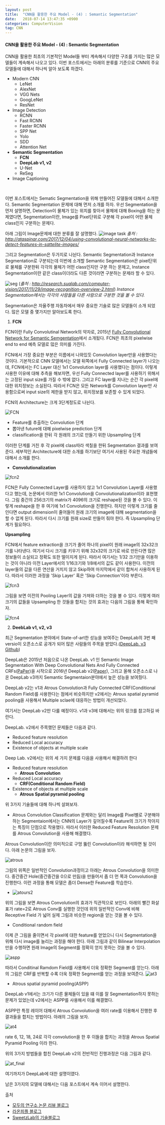 ```yaml
---
layout: post
title:  "CNN을 활용한 주요 Model - (4) : Semantic Segmentation"
date:   2018-07-14 13:47:35 +0900
categories: ComputerVision
tag: CNN
---
```


#### CNN을 활용한 주요 Model - (4) : Semantic Segmentation

CNN을 활용한 최초의 기본적인 Model들 부터 계속해서 다양한 구조를 가지는 많은 모델들이 계속해서 나오고 있다. 이번 포스트에서는 아래의 분류를 기준으로 CNN의 주요 모델들에 대해서 하나씩 알아 보도록 하겠다.

* Modern CNN
  * LeNet
  * AlexNet
  * VGG Nets
  * GoogLeNet
  * ResNet
* Image Detection
  * RCNN
  * Fast RCNN
  * Faster RCNN
  * SPP Net
  * Yolo
  * SDD
  * Attention Net
* **Semantic Segmentation**
  * **FCN**
  * **DeepLab v1, v2**
  * U-Net
  * ReSeg  
* Image Captioning  

<br>


이번 포스트에서는 Sematic Segmentation을 위해 만들어진 모델들에 대해서 소개한다. Semantic Segmentation 문제에 대해 먼저 소개를 하자. 우선 Segmentation을 먼저 설명하면, Detection이 물체가 있는 위치를 찾아서 물체에 대해 Boxing을 하는 문제였다면, Segmentation이란, Image를 Pixel단위로 구분해 각 pixel이 어떤 물체 class인지 구분하는 문제다.   

아래 그림이 Image문제에 대한 분류를 잘 설명했다.
![image task](http://ataspinar.com/wp-content/uploads/2017/11/deeplearing_types.png)
*출처 : http://ataspinar.com/2017/12/04/using-convolutional-neural-networks-to-detect-features-in-sattelite-images/*


그리고 Segmentation은 두가지로 나뉜다. Semantic Segmentation과 Instance Segmentation로 구분되는데 이번에 소개할 Semantic Segmentation은 pixel단위로 물체를 구분한뒤 각각의 물체가 어떤 class인지만 구분 하는 문제고, Instance Segmentation이란 같은 class이더라도 다른 것이라면 구분하는 문제라 할 수 있다.

![seg](http://research.sualab.com/assets/images/image-recognition-overview-2/segmentation-types.svg)
(*출처 : http://research.sualab.com/computer-vision/2017/11/29/image-recognition-overview-2.html*)
*Instance Segmentation에서는 각각의 사람들을 다른 사람으로 구분한 것을 볼 수 있다.*

Segmentation은 자율주행 자동차에서 매우 중요한 기술로 많은 모델들이 소개 되었다. 많은 모델 중 몇가지만 알아보도록 한다.

1. **FCN**

 FCN이란 Fully Convolutinal Network의 약자로, 2015년 [Fully Convolutional Network for Semantic Semgentation](https://arxiv.org/abs/1411.4038)에서 소개됬다.
 FCN은 최초의 pixelwise end to end 예측 모델로 많은 의미를 가진다.

 FCN에서 가장 중요한 부분은 이름에서 나와있듯 Convolution layer만을 사용했다는 것이다. 기본적으로 CNN 모델에서는 모델 뒤쪽에서 Fully Connected layer가 나오는데, FCN에서는 FC Layer 대신 1x1 Convolution layer를 사용했다는 점이다.
 이렇게 사용한 이유에 대해 추측을 해보자면, 우선 Fully Connected layer를 사용하기 위해서는 고정된 input size를 가질 수 밖에 없다. 그리고 FC layer를 지나는 순간 각 pixel에 대한 위치정보는 소실된다. 따라서 FCN은 모든 Network를 Convolution layer만 사용함으로써 input size의 제한을 받지 않고, 위치정보를 보존할 수 있게 되었다.

 FCN의 Architecture는 크게 3단계정도로 나뉜다.

![FCN](https://i.imgur.com/uCL3VC5.jpg)

* Feature를 추출하는 Convolution 단계
* 뽑아낸 future에 대해 pixelwise prediction 단계
* classification을 한뒤 각 원래의 크기로 만들기 위한 Upsampling 단계

이러한 단계를 거친 후 각 pixel에 class따라 색칠을 한뒤 Segmentation 결과를 보여준다.
세부적인 Architecture에 대한 소개를 하기보단 여기서 사용된 주요한 개념들에 대해서 소개를 한다.

* **Convolutionalization**

![fcn2](https://i.imgur.com/Vm5oHz0.jpg)

FCN은 Fully Connected Layer를 사용하지 않고 1x1 Convolution Layer를 사용했다고 했는데, 논문에서 이러한 1x1 Convolution을 Convolutionalization이라 표현했다.
그림 중간의 256크기의 matrix가 4096의 크기로 reshape된 것을 볼 수 있다. 이렇게 reshape을 한 후 여기에 1x1 Convolution을 진행한다.
하지만 이렇게 크기를 줄인다면 output dimension이 줄어들어 원래 크기의 image에 대해 segmentation을 할 수 없게 된다. 따라서 다시 크기를 원래 size로 만들어 줘야 한다. 즉 Upsampling 단계가 필요하다.

**Upsampling**

FCN에서 feature extraction을 크기가 줄어 하나의 pixel이 원래 image의 32x32크기를 나타낸다. 여기서 다시 크기를 키우기 위해 32x32의 크기로 바로 만든다면 많은 정보들이 소실되고 정확도 또한 떨이지게 된다. 따라서 여기서는 1/32 크기만을 이용하는 것이 아니라 이전 Layer에서의 1/16크기와 1/8에서의 값도 같이 사용한다.
이전의 layer들의 값을 다른 연산을 거치지 않고 Skip하여 마지막에서 같이 합쳐서 사용하게 된다. 따라서 이러한 과정을 'Skip Layer' 혹은 'Skip Connection'이라 부른다.

![fcn3](https://i.imgur.com/A1mCLJO.jpg)

그림을 보면 이전의 Pooling Layer의 값을 가져와 더하는 것을 볼 수 있다.
이렇게 여러 크기의 값들을 Upsampling 한 것들을 합치는 것의 효과는 다음의 그림을 통해 확인하자.

![fcn4](https://i.imgur.com/lAFLKkw.jpg)


2. **DeebLab v1, v2, v3**

  최근 Segmentation 분야에서 State-of-art한 성능을 보여주는 DeepLab의 3번 째 versio이 오픈소스로 공개가 되어 많은 사람들의 주목을 받았다.([DeepLab. v3 Github](https://github.com/tensorflow/models/tree/master/research/deeplab))

 DeepLab은 2015년 처음으로 나온 DeepLab. v1 인 Semantic Image Segmentation With Deep Convolutional Nets And Fully Connected CRFs([PaPer](http://arxiv.org/pdf/1412.7062.pdf))을 시작으로 2016년 DeepLab v2([Paper](http://arxiv.org/pdf/1606.00915.pdf)), 그리고 올해 오픈소스로 나온 DeepLab v3까지 Semantic Segmentaion분야에서 높은 성능을 보여줬다.

 DeepLab v2는 v1과 Atrous Convolution과 Fully Connected CRF(Conditional Random Field)를 사용한다는 점에서 비슷하지만 v2에서는 Atrous spatial pyramid pooling을 사용해서 Multiple sclae에 대응하는 방법이 개선되었다.

 여기서는 DeepLab v2만 다룰 예정이다. v1과 v3에 대해서는 위의 링크를 참고하길 바란다.

 DeepLab. v2에서 주목했던 문제들은 다음과 같다.

 * Reduced feature resolution
 * Reduced Local accuracy
 * Existence of objects at multiple scale


Deep Lab. v2에서는 위의 세 가지 문제를 다음을 사용해서 해결하려 한다

* Reduced feature resolution
  * **Atrous Convolution**
* Reduced Local accuracy
    * **CRF(Conditional Random Field)**
* Existence of objects at multiple scale
    * **Atrous Spatial pyramid pooling**

위 3가지 기술들에 대해 하나씩 살펴보자.

* Atrous Convolution
Classification 문제와는 달리 Image를 Pixel별로 구분해야 하는 Segmentaion에서는 CNN의 Layer가 깊어질수록 Feature의 크기가 작아지는 특징이 단점으로 작용했다. 따라서 이러한 Reduced Feature Resolution 문제를 Atrous Convolution을 사용해 해결했다.

Atrous Convolution이란 의미적으로 구멍 뚫린 Convolution이라 해석하면 될 것이다. 아래 논문의 그림을 보자.

![atrous](https://t1.daumcdn.net/cfile/tistory/99107B33598343D524)

그림의 위쪽은 일반적인 Convolution과정이고 아래는 Atrous Convolution을 의미한다. 중간중간 Hole(중간중간을 0으로 만듬)을 만들어서 좀 더 먼 쪽과 Convolution을 진행한다. 이런 과정을 통해 모델은 좀더 Dense한 Feature를 학습한다.

* ![atours2](https://t1.daumcdn.net/cfile/tistory/99B70033598344A324)

위의 그림을 보면 Atrous Convolution의 효과가 직관적으로 보인다. 아래의 빨간 화살표가 rate=2로 Atrous Conv를 실행한 것인데 위의 일반적인 Conv에 비해 Receptive Field 가 넓어 실제 그림과 비슷한 region을 얻는 것을 볼 수 있다.

* Conditional random field

이제 큰 그림을 줄이면서 각 pixel에 대한 feature를 얻었으니 다시 Segmentation을 위해 다시 image를 늘리는 과정을 해야 한다. 아래 그림과 같이 Bilinear Interpolation만을 수행하면 원래 Image의 Segment를 정확히 얻지 못하는 것을 볼 수 있다.

![aspp](https://i.imgur.com/msrY2vf.jpg)

따라서 Conditinal Ramdom Field를 사용해서 더욱 정확한 Segment를 얻는다.
아래의 그림은 CRF를 반복할 수록 더욱 정확한 Segment를 얻는 과정을 보여준다.
![at3](https://t1.daumcdn.net/cfile/tistory/999FF63359834AE52D)

* Atrous spatial pyramid pooling(ASPP)

DeepLab v1에서는 크기가 다른 물체들이 있을 떄 이를 잘 Segmentation하지 못하는 문제가 있었는데 v2에서는 ASPP를 사용해서 이를 해결했다.

ASPP란 특정 레이어 대해서 Atrous Convolution을 여러 rate를 이용해서 진행한 후 결과들을 합치는 방법이다. 아래의 그림을 보자.

![at4](https://t1.daumcdn.net/cfile/tistory/99DCFD33598348311E)

rate 6, 12, 18, 24로 각각 convolution을 한 후 이들을 합치는 과정을 Atrous Spatial Pyramid Pooling 이라 한다.

위의 3가지 방법들을 합친 DeepLab v2의 전반적인 진행과정은 다음 그림과 같다.

![at_final](https://t1.daumcdn.net/cfile/tistory/99ABA333598349D501)

여기까지가 DeepLab에 대한 설명이였다.

남은 3가지의 모델에 대해서는 다음 포스트에서 계속 이어서 설명한다.


출처

* [모두의 연구소 논문 리뷰 블로그](https://modulabs-biomedical.github.io/FCN)
* [라온피플 블로그](https://laonple.blog.me/220991967450)
* [SweetzLab의 기술블로그](http://dogfoottech.tistory.com/169)
